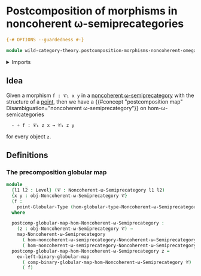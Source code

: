 # Postcomposition of morphisms in noncoherent ω-semiprecategories

```agda
{-# OPTIONS --guardedness #-}

module wild-category-theory.postcomposition-morphisms-noncoherent-omega-semiprecategories where
```

<details><summary>Imports</summary>

```agda
open import foundation.dependent-pair-types
open import foundation.universe-levels

open import globular-types.binary-globular-maps
open import globular-types.composition-structure-globular-types
open import globular-types.globular-types
open import globular-types.points-globular-types

open import wild-category-theory.maps-noncoherent-omega-semiprecategories
open import wild-category-theory.noncoherent-omega-semiprecategories
```

</details>

## Idea

Given a morphism `f : 𝒞₁ x y` in a
[noncoherent ω-semiprecategory](wild-category-theory.noncoherent-omega-semiprecategories.md)
with the structure of a [point](globular-types.points-globular-types.md), then
we have a
{{#concept "postcomposition map" Disambiguation="noncoherent ω-semiprecategory"}}
on hom-ω-semicategories

```text
  - ∘ f : 𝒞₁ z x → 𝒞₁ z y
```

for every object `z`.

## Definitions

### The precomposition globular map

```agda
module _
  {l1 l2 : Level} (𝒞 : Noncoherent-ω-Semiprecategory l1 l2)
  {x y : obj-Noncoherent-ω-Semiprecategory 𝒞}
  (f :
    point-Globular-Type (hom-globular-type-Noncoherent-ω-Semiprecategory 𝒞 x y))
  where

  postcomp-globular-map-hom-Noncoherent-ω-Semiprecategory :
    (z : obj-Noncoherent-ω-Semiprecategory 𝒞) →
    map-Noncoherent-ω-Semiprecategory
      ( hom-noncoherent-ω-semiprecategory-Noncoherent-ω-Semiprecategory 𝒞 z x)
      ( hom-noncoherent-ω-semiprecategory-Noncoherent-ω-Semiprecategory 𝒞 z y)
  postcomp-globular-map-hom-Noncoherent-ω-Semiprecategory z =
    ev-left-binary-globular-map
      ( comp-binary-globular-map-hom-Noncoherent-ω-Semiprecategory 𝒞)
      ( f)
```
